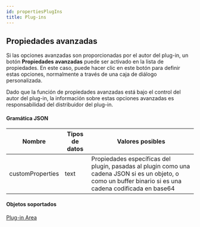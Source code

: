 ```yaml
---
id: propertiesPlugIns
title: Plug-ins
---
```


## Propiedades avanzadas

Si las opciones avanzadas son proporcionadas por el autor del plug-in, un botón **Propiedades avanzadas** puede ser activado en la lista de propiedades. En este caso, puede hacer clic en este botón para definir estas opciones, normalmente a través de una caja de diálogo personalizada.

Dado que la función de propiedades avanzadas está bajo el control del autor del plug-in, la información sobre estas opciones avanzadas es responsabilidad del distribuidor del plug-in.

#### Gramática JSON

| Nombre           | Tipos de datos | Valores posibles                                                                                                                                           |
| ---------------- | -------------- | ---------------------------------------------------------------------------------------------------------------------------------------------------------- |
| customProperties | text           | Propiedades específicas del plugin, pasadas al plugin como una cadena JSON si es un objeto, o como un buffer binario si es una cadena codificada en base64 |

#### Objetos soportados

[Plug-in Area](pluginArea_overview.md)
